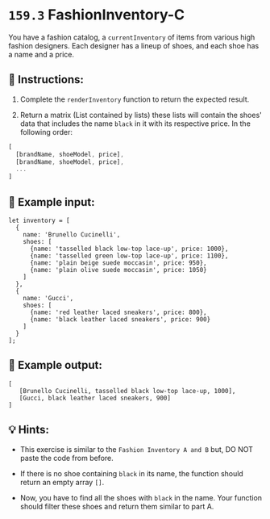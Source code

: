 # `159.3` FashionInventory-C

You have a fashion catalog, a `currentInventory` of items from various high fashion designers. Each designer has a lineup of shoes, and each shoe has a name and a price.

## 📝 Instructions:

1. Complete the `renderInventory` function to return the expected result.

2. Return a matrix (List contained by lists) these lists will contain the shoes' data that includes the name `black` in it with its respective price. In the following order:

```js
[
  [brandName, shoeModel, price],
  [brandName, shoeModel, price],
  ...
]
```

## 📎 Example input: 

```JS
let inventory = [
  {
    name: 'Brunello Cucinelli',
    shoes: [
      {name: 'tasselled black low-top lace-up', price: 1000},
      {name: 'tasselled green low-top lace-up', price: 1100},
      {name: 'plain beige suede moccasin', price: 950},
      {name: 'plain olive suede moccasin', price: 1050}
    ]
  },
  {
    name: 'Gucci',
    shoes: [
      {name: 'red leather laced sneakers', price: 800},
      {name: 'black leather laced sneakers', price: 900}
    ]
  }
];
```

 ## 📎 Example output:
 
```Js
[
   [Brunello Cucinelli, tasselled black low-top lace-up, 1000],
   [Gucci, black leather laced sneakers, 900]
]
```

## 💡 Hints:

+ This exercise is similar to the `Fashion Inventory A and B` but, DO NOT paste the code from before.

+ If there is no shoe containing `black` in its name, the function should return an empty array `[]`.

+ Now, you have to find all the shoes with `black` in the name. Your function should filter these shoes and return them similar to part A.

